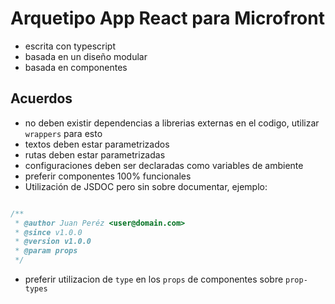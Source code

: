 # Arquetipo App React para Microfront

- escrita con typescript
- basada en un diseño modular
- basada en componentes

## Acuerdos
- no deben existir dependencias a librerias externas en el codigo, utilizar `wrappers` para esto
- textos deben estar parametrizados
- rutas deben estar parametrizadas
- configuraciones deben ser declaradas como variables de ambiente
- preferir componentes 100% funcionales
- Utilización de JSDOC pero sin sobre documentar, ejemplo:
```javascript

/**
 * @author Juan Peréz <user@domain.com>
 * @since v1.0.0
 * @version v1.0.0
 * @param props
 */
```
- preferir utilizacion de `type` en los `props` de componentes sobre `prop-types`
